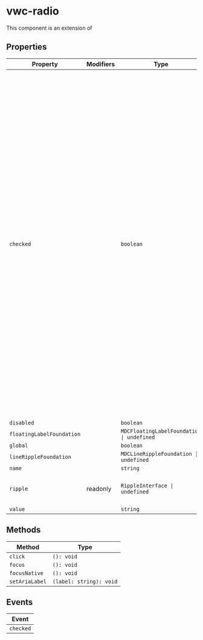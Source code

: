 # vwc-radio

This component is an extension of [<mwc-radio>](https://github.com/material-components/material-components-web-components/tree/master/packages/radio)

## Properties

| Property                  | Modifiers | Type                                      | Description                                      |
|---------------------------|-----------|-------------------------------------------|--------------------------------------------------|
| `checked`                 |           | `boolean`                                 | We define our own getter/setter for `checked` because we need to track<br />changes to it synchronously.<br /><br />The order in which the `checked` property is set across radio buttons<br />within the same group is very important. However, we can't rely on<br />UpdatingElement's `updated` callback to observe these changes (which is<br />also what the `@observer` decorator uses), because it batches changes to<br />all properties.<br /><br />Consider:<br /><br />   radio1.disabled = true;<br />   radio2.checked = true;<br />   radio1.checked = true;<br /><br />In this case we'd first see all changes for radio1, and then for radio2,<br />and we couldn't tell that radio1 was the most recently checked. |
| `disabled`                |           | `boolean`                                 |                                                  |
| `floatingLabelFoundation` |           | `MDCFloatingLabelFoundation \| undefined` |                                                  |
| `global`                  |           | `boolean`                                 |                                                  |
| `lineRippleFoundation`    |           | `MDCLineRippleFoundation \| undefined`    |                                                  |
| `name`                    |           | `string`                                  |                                                  |
| `ripple`                  | readonly  | `RippleInterface \| undefined`            | Implement ripple getter for Ripple integration with mwc-formfield |
| `value`                   |           | `string`                                  |                                                  |

## Methods

| Method         | Type                    |
|----------------|-------------------------|
| `click`        | `(): void`              |
| `focus`        | `(): void`              |
| `focusNative`  | `(): void`              |
| `setAriaLabel` | `(label: string): void` |

## Events

| Event     |
|-----------|
| `checked` |
